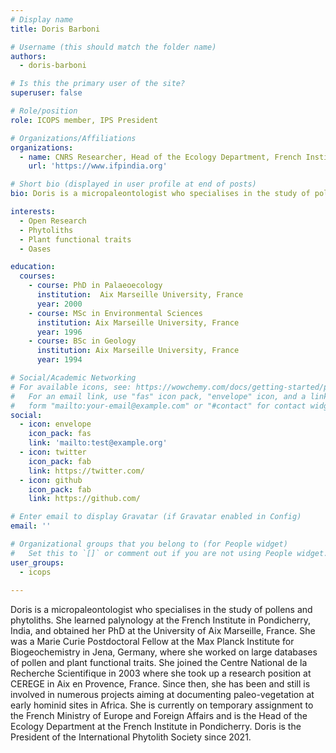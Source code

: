 ```yaml
---
# Display name
title: Doris Barboni

# Username (this should match the folder name)
authors:
  - doris-barboni

# Is this the primary user of the site?
superuser: false

# Role/position
role: ICOPS member, IPS President

# Organizations/Affiliations
organizations:
  - name: CNRS Researcher, Head of the Ecology Department, French Institute of Pondicherry, Pondicherry, India
    url: 'https://www.ifpindia.org'

# Short bio (displayed in user profile at end of posts)
bio: Doris is a micropaleontologist who specialises in the study of pollens and phytoliths.

interests:
  - Open Research
  - Phytoliths
  - Plant functional traits
  - Oases

education:
  courses:
    - course: PhD in Palaeoecology
      institution:  Aix Marseille University, France
      year: 2000
    - course: MSc in Environmental Sciences 
      institution: Aix Marseille University, France
      year: 1996
    - course: BSc in Geology
      institution: Aix Marseille University, France
      year: 1994

# Social/Academic Networking
# For available icons, see: https://wowchemy.com/docs/getting-started/page-builder/#icons
#   For an email link, use "fas" icon pack, "envelope" icon, and a link in the
#   form "mailto:your-email@example.com" or "#contact" for contact widget.
social:
  - icon: envelope
    icon_pack: fas
    link: 'mailto:test@example.org'
  - icon: twitter
    icon_pack: fab
    link: https://twitter.com/
  - icon: github
    icon_pack: fab
    link: https://github.com/

# Enter email to display Gravatar (if Gravatar enabled in Config)
email: ''

# Organizational groups that you belong to (for People widget)
#   Set this to `[]` or comment out if you are not using People widget.
user_groups:
  - icops
  
---
```


Doris is a micropaleontologist who specialises in the study of pollens and phytoliths. She learned palynology at the French Institute in Pondicherry, India, and obtained her PhD at the University of Aix Marseille, France. She was a Marie Curie Postdoctoral Fellow at the Max Planck Institute for Biogeochemistry in Jena, Germany, where she worked on large databases of pollen and plant functional traits. She joined the Centre National de la Recherche Scientifique in 2003 where she took up a research position at CEREGE in Aix en Provence, France. Since then, she has been and still is involved in numerous projects aiming at documenting paleo-vegetation at early hominid sites in Africa. She is currently on temporary assignment to the French Ministry of Europe and Foreign Affairs and is the Head of the Ecology Department at the French Institute in Pondicherry. Doris is the President of the International Phytolith Society since 2021.


